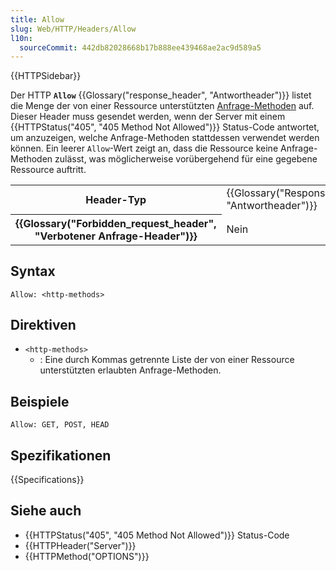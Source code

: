 ```yaml
---
title: Allow
slug: Web/HTTP/Headers/Allow
l10n:
  sourceCommit: 442db82028668b17b888ee439468ae2ac9d589a5
---
```


{{HTTPSidebar}}

Der HTTP **`Allow`** {{Glossary("response_header", "Antwortheader")}} listet die Menge der von einer Ressource unterstützten [Anfrage-Methoden](/de/docs/Web/HTTP/Methods) auf. Dieser Header muss gesendet werden, wenn der Server mit einem {{HTTPStatus("405", "405 Method Not Allowed")}} Status-Code antwortet, um anzuzeigen, welche Anfrage-Methoden stattdessen verwendet werden können. Ein leerer `Allow`-Wert zeigt an, dass die Ressource keine Anfrage-Methoden zulässt, was möglicherweise vorübergehend für eine gegebene Ressource auftritt.

<table class="properties">
  <tbody>
    <tr>
      <th scope="row">Header-Typ</th>
      <td>{{Glossary("Response_header", "Antwortheader")}}</td>
    </tr>
    <tr>
      <th scope="row">{{Glossary("Forbidden_request_header", "Verbotener Anfrage-Header")}}</th>
      <td>Nein</td>
    </tr>
  </tbody>
</table>

## Syntax

```http
Allow: <http-methods>
```

## Direktiven

- `<http-methods>`
  - : Eine durch Kommas getrennte Liste der von einer Ressource unterstützten erlaubten Anfrage-Methoden.

## Beispiele

```http
Allow: GET, POST, HEAD
```

## Spezifikationen

{{Specifications}}

## Siehe auch

- {{HTTPStatus("405", "405 Method Not Allowed")}} Status-Code
- {{HTTPHeader("Server")}}
- {{HTTPMethod("OPTIONS")}}
